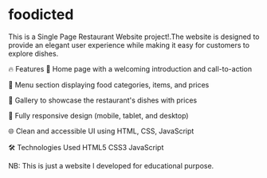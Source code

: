 # foodicted

This is a Single Page Restaurant Website project!.The website is designed to provide an elegant user experience while making it easy for customers to explore dishes.


🔥 Features
🧭 Home page with a welcoming introduction and call-to-action

📜 Menu section displaying food categories, items, and prices

📸 Gallery to showcase the restaurant's dishes with prices

📱 Fully responsive design (mobile, tablet, and desktop)

🌐 Clean and accessible UI using HTML, CSS, JavaScript


🛠️ Technologies Used
HTML5
CSS3
JavaScript

NB: This is just a website I developed for educational purpose. 
